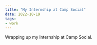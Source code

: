 ```yaml
---
title: "My Internship at Camp Social"
date: 2022-10-19
tags:
- work
---
```


Wrapping up my Internship at Camp Social.